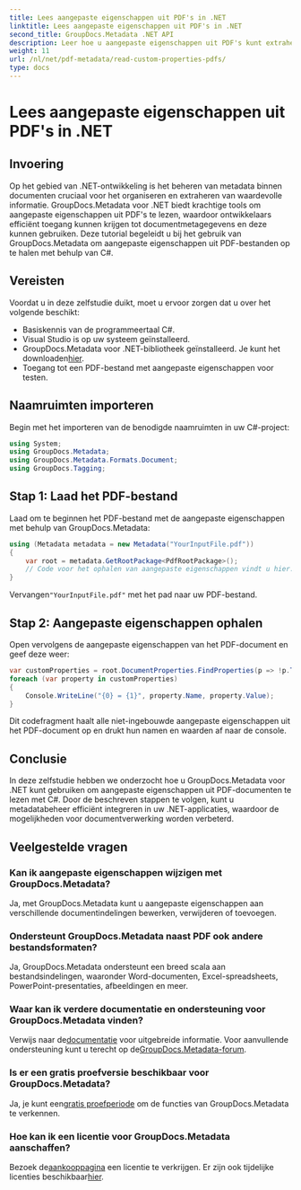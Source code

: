 ```yaml
---
title: Lees aangepaste eigenschappen uit PDF's in .NET
linktitle: Lees aangepaste eigenschappen uit PDF's in .NET
second_title: GroupDocs.Metadata .NET API
description: Leer hoe u aangepaste eigenschappen uit PDF's kunt extraheren met GroupDocs.Metadata voor .NET. Duik in het beheer van documentmetagegevens met C#.
weight: 11
url: /nl/net/pdf-metadata/read-custom-properties-pdfs/
type: docs
---
```

# Lees aangepaste eigenschappen uit PDF's in .NET

## Invoering
Op het gebied van .NET-ontwikkeling is het beheren van metadata binnen documenten cruciaal voor het organiseren en extraheren van waardevolle informatie. GroupDocs.Metadata voor .NET biedt krachtige tools om aangepaste eigenschappen uit PDF's te lezen, waardoor ontwikkelaars efficiënt toegang kunnen krijgen tot documentmetagegevens en deze kunnen gebruiken. Deze tutorial begeleidt u bij het gebruik van GroupDocs.Metadata om aangepaste eigenschappen uit PDF-bestanden op te halen met behulp van C#.
## Vereisten
Voordat u in deze zelfstudie duikt, moet u ervoor zorgen dat u over het volgende beschikt:
- Basiskennis van de programmeertaal C#.
- Visual Studio is op uw systeem geïnstalleerd.
- GroupDocs.Metadata voor .NET-bibliotheek geïnstalleerd. Je kunt het downloaden[hier](https://releases.groupdocs.com/metadata/net/).
- Toegang tot een PDF-bestand met aangepaste eigenschappen voor testen.

## Naamruimten importeren
Begin met het importeren van de benodigde naamruimten in uw C#-project:
```csharp
using System;
using GroupDocs.Metadata;
using GroupDocs.Metadata.Formats.Document;
using GroupDocs.Tagging;
```
## Stap 1: Laad het PDF-bestand
Laad om te beginnen het PDF-bestand met de aangepaste eigenschappen met behulp van GroupDocs.Metadata:
```csharp
using (Metadata metadata = new Metadata("YourInputFile.pdf"))
{
    var root = metadata.GetRootPackage<PdfRootPackage>();
    // Code voor het ophalen van aangepaste eigenschappen vindt u hier.
}
```
 Vervangen`"YourInputFile.pdf"` met het pad naar uw PDF-bestand.
## Stap 2: Aangepaste eigenschappen ophalen
Open vervolgens de aangepaste eigenschappen van het PDF-document en geef deze weer:
```csharp
var customProperties = root.DocumentProperties.FindProperties(p => !p.Tags.Contains(Tags.Document.BuiltIn));
foreach (var property in customProperties)
{
    Console.WriteLine("{0} = {1}", property.Name, property.Value);
}
```
Dit codefragment haalt alle niet-ingebouwde aangepaste eigenschappen uit het PDF-document op en drukt hun namen en waarden af naar de console.

## Conclusie
In deze zelfstudie hebben we onderzocht hoe u GroupDocs.Metadata voor .NET kunt gebruiken om aangepaste eigenschappen uit PDF-documenten te lezen met C#. Door de beschreven stappen te volgen, kunt u metadatabeheer efficiënt integreren in uw .NET-applicaties, waardoor de mogelijkheden voor documentverwerking worden verbeterd.

## Veelgestelde vragen
### Kan ik aangepaste eigenschappen wijzigen met GroupDocs.Metadata?
Ja, met GroupDocs.Metadata kunt u aangepaste eigenschappen aan verschillende documentindelingen bewerken, verwijderen of toevoegen.
### Ondersteunt GroupDocs.Metadata naast PDF ook andere bestandsformaten?
Ja, GroupDocs.Metadata ondersteunt een breed scala aan bestandsindelingen, waaronder Word-documenten, Excel-spreadsheets, PowerPoint-presentaties, afbeeldingen en meer.
### Waar kan ik verdere documentatie en ondersteuning voor GroupDocs.Metadata vinden?
 Verwijs naar de[documentatie](https://tutorials.groupdocs.com/metadata/net/) voor uitgebreide informatie. Voor aanvullende ondersteuning kunt u terecht op de[GroupDocs.Metadata-forum](https://forum.groupdocs.com/c/metadata/14).
### Is er een gratis proefversie beschikbaar voor GroupDocs.Metadata?
 Ja, je kunt een[gratis proefperiode](https://releases.groupdocs.com/) om de functies van GroupDocs.Metadata te verkennen.
### Hoe kan ik een licentie voor GroupDocs.Metadata aanschaffen?
 Bezoek de[aankooppagina](https://purchase.groupdocs.com/buy) een licentie te verkrijgen. Er zijn ook tijdelijke licenties beschikbaar[hier](https://purchase.groupdocs.com/temporary-license/).